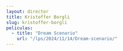 ```yaml
---
layout: director
title: Kristoffer Borgli
slug: kristoffer-borgli
peliculas:
  - title: "Dream Scenario"
    url: "/lps/2024/11/14/Dream-scenario/"
---
```

